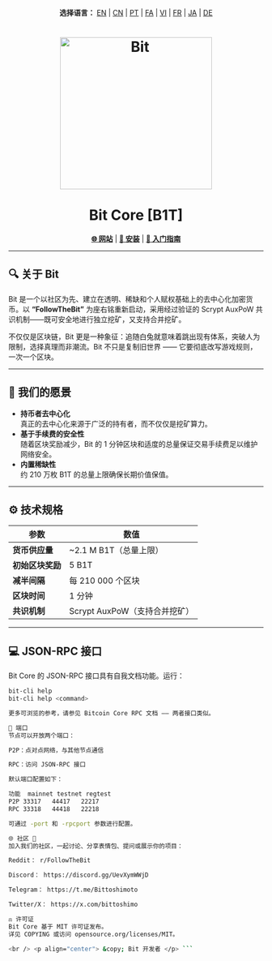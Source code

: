 <p align="center">
  <strong>选择语言：</strong>
  <a href="README.md">EN</a> |
  <a href="README_zh-CN.md">CN</a> |
  <a href="README_pt.md">PT</a> |
  <a href="README_fa.md">FA</a> |
  <a href="README_vi.md">VI</a> |
  <a href="README_fr.md">FR</a> |
  <a href="README_ja.md">JA</a> |
  <a href="README_de.md">DE</a>
</p>

<h1 align="center">
  <img src="https://b1tcore.org/bit-logo.png" alt="Bit" width="300" />
  <br /><br />
  Bit Core [B1T]
</h1>

<p align="center">
  <a href="https://b1tcore.org"><strong>🌐 网站</strong></a> |
  <a href="INSTALL.md"><strong>🚀 安装</strong></a> |
  <a href="doc/getting-started.md"><strong>📖 入门指南</strong></a>
</p>

---

## 🔍 关于 Bit

Bit 是一个以社区为先、建立在透明、稀缺和个人赋权基础上的去中心化加密货币。以 **“FollowTheBit”** 为座右铭重新启动，采用经过验证的 Scrypt AuxPoW 共识机制——既可安全地进行独立挖矿，又支持合并挖矿。

不仅仅是区块链，Bit 更是一种象征：追随白兔就意味着跳出现有体系，突破人为限制，选择真理而非潮流。Bit 不只是复制旧世界 —— 它要彻底改写游戏规则，一次一个区块。

---

## 🎯 我们的愿景

- **持币者去中心化**  
  真正的去中心化来源于广泛的持有者，而不仅仅是挖矿算力。  
- **基于手续费的安全性**  
  随着区块奖励减少，Bit 的 1 分钟区块和适度的总量保证交易手续费足以维护网络安全。  
- **内置稀缺性**  
  约 210 万枚 B1T 的总量上限确保长期价值保值。  

---

## ⚙️ 技术规格

| 参数                   | 数值                              |
|------------------------|-----------------------------------|
| **货币供应量**         | ~2.1 M B1T（总量上限）            |
| **初始区块奖励**       | 5 B1T                             |
| **减半间隔**           | 每 210 000 个区块                  |
| **区块时间**           | 1 分钟                            |
| **共识机制**           | Scrypt AuxPoW（支持合并挖矿）     |

---

## 💻 JSON-RPC 接口

Bit Core 的 JSON-RPC 接口具有自我文档功能。运行：  
```bash
bit-cli help
bit-cli help <command>

更多可浏览的参考，请参见 Bitcoin Core RPC 文档 —— 两者接口类似。

🔌 端口
节点可以开放两个端口：

P2P：点对点网络，与其他节点通信

RPC：访问 JSON-RPC 接口

默认端口配置如下：

功能	mainnet	testnet	regtest
P2P	33317	44417	22217
RPC	33318	44418	22218

可通过 -port 和 -rpcport 参数进行配置。

🌐 社区 🐰
加入我们的社区，一起讨论、分享表情包、提问或展示你的项目：

Reddit： r/FollowTheBit

Discord： https://discord.gg/UevXymWWjD

Telegram： https://t.me/Bittoshimoto

Twitter/X： https://x.com/bittoshimo

⚖️ 许可证
Bit Core 基于 MIT 许可证发布。
详见 COPYING 或访问 opensource.org/licenses/MIT。

<br /> <p align="center"> &copy; Bit 开发者 </p> ```
